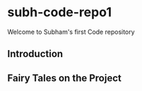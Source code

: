 # subh-code-repo1
Welcome to Subham's first Code repository

## Introduction

## Fairy Tales on the Project
